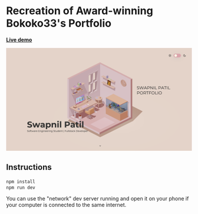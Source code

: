# Recreation of Award-winning Bokoko33's Portfolio

**[Live demo](https://portfolio-6kkb-k9igw66e1-swapnil-narendra-patil.vercel.app/)**



![Home page screenshot](public/social/screenshot.png?raw=true "Home page screenshot")

## Instructions

```
npm install
npm run dev
```

You can use the "network" dev server running and open it on your phone if your computer is connected to the same internet.
